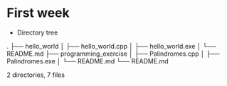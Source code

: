 # First week

* Directory tree

.
├── hello_world
│   ├── hello_world.cpp
│   ├── hello_world.exe
│   └── README.md
├── programming_exercise
│   ├── Palindromes.cpp
│   ├── Palindromes.exe
│   └── README.md
└── README.md

2 directories, 7 files